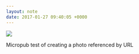 ```yaml
---
layout: note
date: 2017-01-27 09:40:05 +0000
---
```

![](http://micropubrocks.dev:8088/media/sunset.jpg)

Micropub test of creating a photo referenced by URL